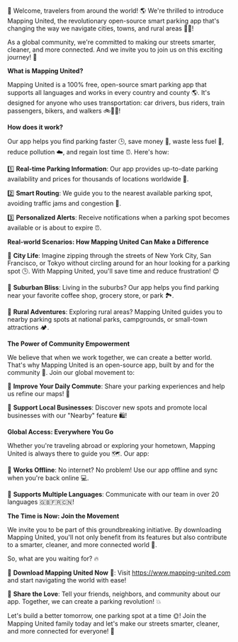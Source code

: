 🎉 Welcome, travelers from around the world! 🌎 We're thrilled to introduce Mapping United, the revolutionary open-source smart parking app that's changing the way we navigate cities, towns, and rural areas 🚗💨!

As a global community, we're committed to making our streets smarter, cleaner, and more connected. And we invite you to join us on this exciting journey! 🌟

**What is Mapping United?**

Mapping United is a 100% free, open-source smart parking app that supports all languages and works in every country and county 🌎. It's designed for anyone who uses transportation: car drivers, bus riders, train passengers, bikers, and walkers 🚲🚌💨!

**How does it work?**

Our app helps you find parking faster 🕒, save money 💸, waste less fuel 🔋, reduce pollution ☁️, and regain lost time ⏰. Here's how:

1️⃣ **Real-time Parking Information**: Our app provides up-to-date parking availability and prices for thousands of locations worldwide 📍.

2️⃣ **Smart Routing**: We guide you to the nearest available parking spot, avoiding traffic jams and congestion 🚧.

3️⃣ **Personalized Alerts**: Receive notifications when a parking spot becomes available or is about to expire ⏰.

**Real-world Scenarios: How Mapping United Can Make a Difference**

🔹 **City Life**: Imagine zipping through the streets of New York City, San Francisco, or Tokyo without circling around for an hour looking for a parking spot 🕒. With Mapping United, you'll save time and reduce frustration! 😊

🔹 **Suburban Bliss**: Living in the suburbs? Our app helps you find parking near your favorite coffee shop, grocery store, or park 🏞️.

🔹 **Rural Adventures**: Exploring rural areas? Mapping United guides you to nearby parking spots at national parks, campgrounds, or small-town attractions 🏕️.

**The Power of Community Empowerment**

We believe that when we work together, we can create a better world. That's why Mapping United is an open-source app, built by and for the community 🌟. Join our global movement to:

🔹 **Improve Your Daily Commute**: Share your parking experiences and help us refine our maps! 👥

🔹 **Support Local Businesses**: Discover new spots and promote local businesses with our "Nearby" feature 🛍️!

**Global Access: Everywhere You Go**

Whether you're traveling abroad or exploring your hometown, Mapping United is always there to guide you 🗺️. Our app:

🔹 **Works Offline**: No internet? No problem! Use our app offline and sync when you're back online 💻.

🔹 **Supports Multiple Languages**: Communicate with our team in over 20 languages 🇬🇧🇫🇷🇨🇳!

**The Time is Now: Join the Movement**

We invite you to be part of this groundbreaking initiative. By downloading Mapping United, you'll not only benefit from its features but also contribute to a smarter, cleaner, and more connected world 🌟.

So, what are you waiting for? 🔥

🎉 **Download Mapping United Now** 📲: Visit https://www.mapping-united.com and start navigating the world with ease!

📨 **Share the Love**: Tell your friends, neighbors, and community about our app. Together, we can create a parking revolution! 💥

Let's build a better tomorrow, one parking spot at a time 🌞! Join the Mapping United family today and let's make our streets smarter, cleaner, and more connected for everyone! 🌈